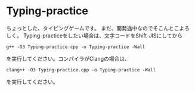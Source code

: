 # Typing-practice
ちょっとした、タイピングゲームです。
まだ、開発途中なのでそこんとこよろしく。
Typing-practiceをしたい場合は、文字コードをShift-JISにしてから
```
g++ -O3 Typing-practice.cpp -o Typing-practice -Wall
```
を実行してください。コンパイラがClangの場合は、
```
clang++ -O3 Typing-practice.cpp -o Typing-practice -Wall
```
を実行してください。
